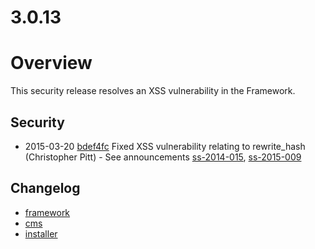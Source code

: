 # 3.0.13

# Overview

This security release resolves an XSS vulnerability in the Framework.

## Security

 * 2015-03-20 [bdef4fc](https://github.com/silverstripe/sapphire/commit/bdef4fc) Fixed XSS vulnerability relating to rewrite_hash (Christopher Pitt) - See announcements [ss-2014-015](http://www.silverstripe.org/software/download/security-releases/ss-2014-015-ie-requests-not-properly-behaving-with-rewritehashlinks), [ss-2015-009](http://www.silverstripe.org/software/download/security-releases/ss-2015-009-xss-in-rewritten-hash-links)

## Changelog

 * [framework](https://github.com/silverstripe/silverstripe-framework/releases/tag/3.0.13)
 * [cms](https://github.com/silverstripe/silverstripe-cms/releases/tag/3.0.13)
 * [installer](https://github.com/silverstripe/silverstripe-installer/releases/tag/3.0.13)
